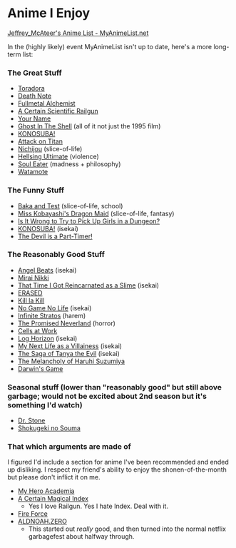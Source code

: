 
# Anime I Enjoy


[Jeffrey_McAteer's Anime List - MyAnimeList.net](https://myanimelist.net/animelist/Jeffrey_McAteer)

In the (highly likely) event MyAnimeList isn't up to date, here's a more long-term list:

### The Great Stuff

- [Toradora](https://myanimelist.net/anime/4224/Toradora)
- [Death Note](https://myanimelist.net/anime/1535/Death_Note)
- [Fullmetal Alchemist](https://myanimelist.net/anime/5114/Fullmetal_Alchemist__Brotherhood)
- [A Certain Scientific Railgun](https://myanimelist.net/anime/6213/Toaru_Kagaku_no_Railgun)
- [Your Name](https://myanimelist.net/anime/32281/Kimi_no_Na_wa)
- [Ghost In The Shell](https://myanimelist.net/anime/43/Koukaku_Kidoutai) (all of it not just the 1995 film)
- [KONOSUBA!](https://myanimelist.net/anime/30831/Kono_Subarashii_Sekai_ni_Shukufuku_wo)
- [Attack on Titan](https://myanimelist.net/anime/16498/Shingeki_no_Kyojin)
- [Nichijou](https://myanimelist.net/anime/10165/Nichijou) (slice-of-life)
- [Hellsing Ultimate](https://myanimelist.net/anime/777/Hellsing_Ultimate) (violence)
- [Soul Eater](https://myanimelist.net/anime/3588/Soul_Eater) (madness + philosophy)
- [Watamote](https://myanimelist.net/anime/16742/Watashi_ga_Motenai_no_wa_Dou_Kangaetemo_Omaera_ga_Warui)

### The Funny Stuff

- [Baka and Test](https://myanimelist.net/anime/8516/Baka_to_Test_to_Shoukanjuu_Ni) (slice-of-life, school)
- [Miss Kobayashi's Dragon Maid](https://myanimelist.net/anime/33206/Kobayashi-san_Chi_no_Maid_Dragon) (slice-of-life, fantasy)
- [Is It Wrong to Try to Pick Up Girls in a Dungeon?](https://myanimelist.net/anime/28121/Dungeon_ni_Deai_wo_Motomeru_no_wa_Machigatteiru_Darou_ka)
- [KONOSUBA!](https://myanimelist.net/anime/30831/Kono_Subarashii_Sekai_ni_Shukufuku_wo) (isekai)
- [The Devil is a Part-Timer!](https://myanimelist.net/anime/15809/Hataraku_Maou-sama)

### The Reasonably Good Stuff

- [Angel Beats](https://myanimelist.net/anime/6547/Angel_Beats) (isekai)
- [Mirai Nikki](https://myanimelist.net/anime/10620/Mirai_Nikki)
- [That Time I Got Reincarnated as a Slime](https://myanimelist.net/anime/37430/Tensei_shitara_Slime_Datta_Ken) (isekai)
- [ERASED](https://myanimelist.net/anime/31043/Boku_dake_ga_Inai_Machi)
- [Kill la Kill](https://myanimelist.net/anime/18679/Kill_la_Kill)
- [No Game No Life](https://myanimelist.net/anime/19815/No_Game_No_Life) (isekai)
- [Infinite Stratos](https://myanimelist.net/anime/9041/IS__Infinite_Stratos) (harem)
- [The Promised Neverland](https://myanimelist.net/anime/37779/Yakusoku_no_Neverland) (horror)
- [Cells at Work](https://myanimelist.net/anime/37141/Hataraku_Saibou_TV)
- [Log Horizon](https://myanimelist.net/anime/17265/Log_Horizon) (isekai)
- [My Next Life as a Villainess](https://myanimelist.net/anime/38555/Otome_Game_no_Hametsu_Flag_shika_Nai_Akuyaku_Reijou_ni_Tensei_shiteshimatta) (isekai)
- [The Saga of Tanya the Evil](https://myanimelist.net/anime/32615/Youjo_Senki/) (isekai)
- [The Melancholy of Haruhi Suzumiya](https://myanimelist.net/anime/849/Suzumiya_Haruhi_no_Yuuutsu)
- [Darwin's Game](https://myanimelist.net/anime/38656/Darwins_Game)

### Seasonal stuff (lower than "reasonably good" but still above garbage; would not be excited about 2nd season but it's something I'd watch)

- [Dr. Stone](https://myanimelist.net/anime/38691/Dr_Stone)
- [Shokugeki no Souma](https://myanimelist.net/anime/28171/Shokugeki_no_Souma)

### That which arguments are made of

I figured I'd include a section for anime I've been recommended and ended up disliking. I respect my friend's ability to enjoy the shonen-of-the-month but please don't inflict it on me.

- [My Hero Academia](https://myanimelist.net/anime/31964/Boku_no_Hero_Academiahttps://myanimelist.net/anime/31964/Boku_no_Hero_Academia)
- [A Certain Magical Index](https://myanimelist.net/anime/4654/Toaru_Majutsu_no_Index)
    - Yes I love Railgun. Yes I hate Index. Deal with it.
- [Fire Force](https://myanimelist.net/anime/38671/Enen_no_Shouboutai)
- [ALDNOAH.ZERO](https://myanimelist.net/anime/22729/AldnoahZero)
    - This started out *really* good, and then turned into the normal netflix garbagefest about halfway through.

